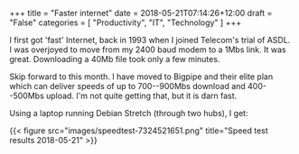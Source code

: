 +++
title = "Faster internet"
date = 2018-05-21T07:14:26+12:00
draft = "False"
categories = [ 
	"Productivity", 
	"IT", 
	"Technology"
	]
+++

I first got 'fast' Internet, back in 1993 when I joined Telecom's
trial of ASDL. I was overjoyed to move from my 2400 baud modem to a
1Mbs link. It was great. Downloading a 40Mb file took only a few
minutes.

Skip forward to this month. I have moved to Bigpipe and their elite
plan which can deliver speeds of up to 700--900Mbs download and
400--500Mbs upload. I'm not quite getting that, but it is darn fast.

Using a laptop running Debian Stretch (through two hubs), I get:

{{< figure src="images/speedtest-7324521651.png" title="Speed test results 2018-05-21" >}}
